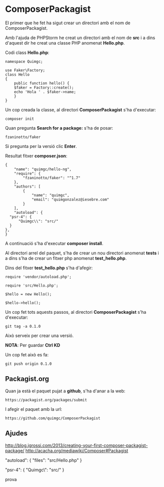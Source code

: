 # ComposerPackagist

El primer que he fet ha sigut crear un directori amb el nom de ComposerPackagist.

Amb l'ajuda de PHPStorm he creat un directori amb el nom de **src** i a dins d'aquest dir he creat una classe PHP anomenat **Hello.php**.

Codi class **Hello.php**:

    namespace Quimgc;
    
    use Faker\Factory;
    class Hello
    {
        public function hello() {
        $faker = Factory::create();
        echo 'Hola ' . $faker->name;
        }
    }

Un cop creada la classe, al directori **ComposerPackagist** s'ha d'executar:

    composer init

Quan pregunta **Search for a package:** s'ha de posar:
  
    fzaninotto/faker
    
Si pregunta per la versió clic **Enter**. 


Resultat fitxer **composer.json**:

    {
        "name": "quimgc/hello-ng",
        "require": {
            "fzaninotto/faker": "^1.7"
        },
        "authors": [
            {
                "name": "quimgc",
                "email": "quimgonzalez@iesebre.com"
            }
        ],
        "autoload": {
      "psr-4": {
          "Quimgc\\": "src/"
      }
    },
    }


A continuació s'ha d'executar **composer install**.

Al directori arrel del paquet, s'ha de crear un nou directori anomenat **tests** i a dins s'ha de crear un fitxer php anomenat **test_hello.php**.


Dins del fitxer **test_hello.php** s'ha d'afegir:

    require 'vendor/autoload.php';
    
    require 'src/Hello.php';
    
    $hello = new Hello();
    
    $hello->hello();
    
    
Un cop fet tots aquests passos, al directori **ComposerPackagist** s'ha d'executar:

    git tag -a 0.1.0

Això serveix per crear una versió.

**NOTA**: Per guardar **Ctrl KD**

Un cop fet això es fa:

    git push origin 0.1.0



## Packagist.org

Quan ja està el paquet pujat a **github**, s'ha d'anar a la web:

    https://packagist.org/packages/submit

I afegir el paquet amb la url:

    https://github.com/quimgc/ComposerPackagist

## Ajudes

http://blog.jgrossi.com/2013/creating-your-first-composer-packagist-package/
http://acacha.org/mediawiki/Composer#Packagist






 "autoload": {
      "files": "src/Hello.php"
    }

"psr-4": {
      "Quimgc\\": "src/"
    }


prova
